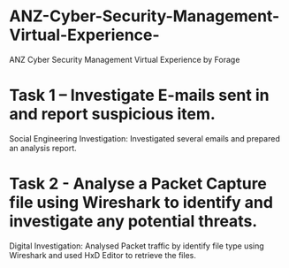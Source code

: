 # ANZ-Cyber-Security-Management-Virtual-Experience-
ANZ Cyber Security Management Virtual Experience  by Forage
# Task 1 – Investigate E-mails sent in and report suspicious item.
Social Engineering Investigation: Investigated several emails and prepared an analysis report.
# Task 2 - Analyse a Packet Capture file using Wireshark to identify and investigate any potential threats.
Digital Investigation: Analysed Packet traffic by identify file type using Wireshark and used HxD Editor to retrieve the files.
